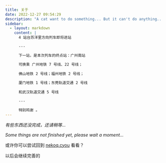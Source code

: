 ```yaml
---
title: 关于
date: 2022-12-27 09:54:29
description: "A cat want to do something... But it can't do anything..."
sidebar:
  - layout: markdown
    content: |
      4 站台苏洋里方向列车即将进站

      ---

      下一站，是本次列车的终点站：广州南站

      可换乘 广州地铁 7 号线、22 号线；
      
      佛山地铁 2 号线；福州地铁 2 号线；
      
      厦门地铁 1 号线；东莞轨道交通 2 号线
      
      和武汉轨道交通 5 号线

      ---

      特别鸣谢 。
---
```


*有些东西还没完成，还请稍等...*

*Some things are not finished yet, please wait a moment...*

或许你可以尝试回到 [nekoq.cyou](https://nekoq.cyou/) 看看？

以后会继续完善的